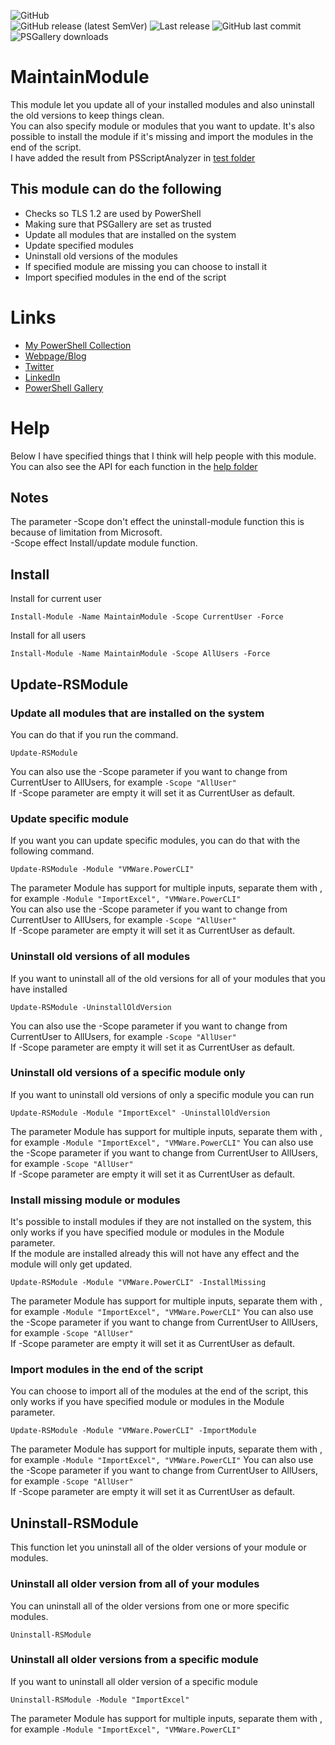 ![GitHub](https://img.shields.io/github/license/rstolpe/MaintainModule?style=plastic)  
![GitHub release (latest SemVer)](https://img.shields.io/github/v/release/rstolpe/MaintainModule?sort=semver&style=plastic)  ![Last release](https://img.shields.io/github/release-date/rstolpe/MaintainModule?style=plastic)
![GitHub last commit](https://img.shields.io/github/last-commit/rstolpe/MaintainModule?style=plastic)  
![PSGallery downloads](https://img.shields.io/powershellgallery/dt/MaintainModule?style=plastic)
  
# MaintainModule
This module let you update all of your installed modules and also uninstall the old versions to keep things clean.  
You can also specify module or modules that you want to update. It's also possible to install the module if it's missing and import the modules in the end of the script.  
I have added the result from PSScriptAnalyzer in [test folder](https://github.com/rstolpe/MaintainModule/tree/main/test) 

## This module can do the following
- Checks so TLS 1.2 are used by PowerShell
- Making sure that PSGallery are set as trusted
- Update all modules that are installed on the system
- Update specified modules
- Uninstall old versions of the modules
- If specified module are missing you can choose to install it
- Import specified modules in the end of the script

# Links
* [My PowerShell Collection](https://github.com/rstolpe/PSCollection)
* [Webpage/Blog](https://www.stolpe.io)
* [Twitter](https://twitter.com/rstolpes)
* [LinkedIn](https://www.linkedin.com/in/rstolpe/)
* [PowerShell Gallery](https://www.powershellgallery.com/profiles/rstolpe)

# Help
Below I have specified things that I think will help people with this module.  
You can also see the API for each function in the [help folder](https://github.com/rstolpe/MaintainModule/tree/main/help)

## Notes
The parameter -Scope don't effect the uninstall-module function this is because of limitation from Microsoft.  
-Scope effect Install/update module function.

## Install
Install for current user
```
Install-Module -Name MaintainModule -Scope CurrentUser -Force
```
  
Install for all users
```
Install-Module -Name MaintainModule -Scope AllUsers -Force
```

## Update-RSModule
### Update all modules that are installed on the system
You can do that if you run the command.  
````
Update-RSModule
````
You can also use the -Scope parameter if you want to change from CurrentUser to AllUsers, for example ```-Scope "AllUser"```  
If -Scope parameter are empty it will set it as CurrentUser as default.

### Update specific module
If you want you can update specific modules, you can do that with the following command.  
````
Update-RSModule -Module "VMWare.PowerCLI"
````
The parameter Module has support for multiple inputs, separate them with , for example ```-Module "ImportExcel", "VMWare.PowerCLI"```  
You can also use the -Scope parameter if you want to change from CurrentUser to AllUsers, for example ```-Scope "AllUser"```  
If -Scope parameter are empty it will set it as CurrentUser as default.

### Uninstall old versions of all modules
If you want to uninstall all of the old versions for all of your modules that you have installed
````
Update-RSModule -UninstallOldVersion
````
You can also use the -Scope parameter if you want to change from CurrentUser to AllUsers, for example ```-Scope "AllUser"```  
If -Scope parameter are empty it will set it as CurrentUser as default.


### Uninstall old versions of a specific module only
If you want to uninstall old versions of only a specific module you can run
````
Update-RSModule -Module "ImportExcel" -UninstallOldVersion
````
The parameter Module has support for multiple inputs, separate them with , for example ```-Module "ImportExcel", "VMWare.PowerCLI"```
You can also use the -Scope parameter if you want to change from CurrentUser to AllUsers, for example ```-Scope "AllUser"```  
If -Scope parameter are empty it will set it as CurrentUser as default.

### Install missing module or modules
It's possible to install modules if they are not installed on the system, this only works if you have specified module or modules in the Module parameter.  
If the module are installed already this will not have any effect and the module will only get updated.
````
Update-RSModule -Module "VMWare.PowerCLI" -InstallMissing
````
The parameter Module has support for multiple inputs, separate them with , for example ```-Module "ImportExcel", "VMWare.PowerCLI"```
You can also use the -Scope parameter if you want to change from CurrentUser to AllUsers, for example ```-Scope "AllUser"```  
If -Scope parameter are empty it will set it as CurrentUser as default.

### Import modules in the end of the script
You can choose to import all of the modules at the end of the script, this only works if you have specified module or modules in the Module parameter.
````
Update-RSModule -Module "VMWare.PowerCLI" -ImportModule
````
The parameter Module has support for multiple inputs, separate them with , for example ```-Module "ImportExcel", "VMWare.PowerCLI"```
You can also use the -Scope parameter if you want to change from CurrentUser to AllUsers, for example ```-Scope "AllUser"```  
If -Scope parameter are empty it will set it as CurrentUser as default.

## Uninstall-RSModule
This function let you uninstall all of the older versions of your module or modules.
### Uninstall all older version from all of your modules
You can uninstall all of the older versions from one or more specific modules.
````
Uninstall-RSModule
````

### Uninstall all older versions from a specific module
If you want to uninstall all older version of a specific module
````
Uninstall-RSModule -Module "ImportExcel"
````
The parameter Module has support for multiple inputs, separate them with , for example ```-Module "ImportExcel", "VMWare.PowerCLI"```